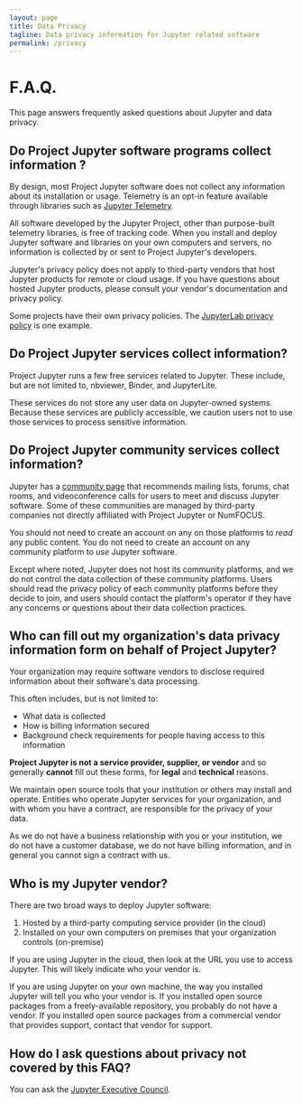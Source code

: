 ```yaml
---
layout: page
title: Data Privacy
tagline: Data privacy information for Jupyter related software
permalink: /privacy
---
```



# F.A.Q.

This page answers frequently asked questions about Jupyter and data privacy.

## Do Project Jupyter software programs collect information ? 

By design, most Project Jupyter software does not collect any information about its installation or usage. Telemetry is an opt-in feature available through libraries such as [Jupyter Telemetry](https://github.com/jupyter/telemetry).

All software developed by the Jupyter Project, other than purpose-built telemetry libraries,
is free of tracking
code. When you install and deploy Jupyter software and libraries on your own
computers and servers, no information is collected by or sent to
Project Jupyter's developers.

Jupyter's privacy policy does not apply to third-party vendors that host Jupyter
products for remote or cloud usage. If you have questions about hosted Jupyter
products, please consult your vendor's documentation and privacy policy.

Some projects have their own privacy policies.
The [JupyterLab privacy policy](https://jupyterlab.readthedocs.io/en/stable/privacy_policies.html)
is one example.

## Do Project Jupyter services collect information?

Project Jupyter runs a few free services related to Jupyter. These include, but are
not limited to, nbviewer, Binder, and JupyterLite. 

These services do not store any user data on Jupyter-owned
systems. Because these services are publicly accessible, we caution users not to use
those services to process sensitive information.

## Do Project Jupyter community services collect information?

Jupyter has a [community page](https://jupyter.org/community) that
recommends mailing lists, forums, chat rooms, and videoconference calls for
users to meet and discuss Jupyter software. Some of these communities are
managed by third-party companies not directly affiliated with Project Jupyter
or NumFOCUS.

You should not need to create an account on any on those platforms to _read_ any
public content. You do not need to create an account on any community
platform to _use_ Jupyter software.

Except where noted, Jupyter does not host its community platforms, and we
do not control the data collection of these community platforms. Users should
read the privacy policy of each community platforms before they decide to join,
and users should contact the platform's operator if they have any concerns
or questions about their data collection practices. 

## Who can fill out my organization's data privacy information form on behalf of Project Jupyter?

Your organization may require software vendors to disclose required information
about their software's data processing.

This often includes, but is not limited to:

 - What data is collected
 - How is billing information secured
 - Background check requirements for people having access to this information

**Project Jupyter is not a service provider, supplier, or vendor** and so
generally **cannot** fill out these forms, for **legal** and **technical** reasons.

We maintain open source tools that your institution or others may install and
operate. Entities who operate Jupyter services for your organization, and with
whom you have a contract, are responsible for the privacy of your data.

As we do not have a business relationship with you or your institution, we do not
have a customer database, we do not have billing information, and in general you
cannot sign a contract with us.

## Who is my Jupyter vendor?

There are two broad ways to deploy Jupyter software:

1. Hosted by a third-party computing service provider (in the cloud)
2. Installed on your own computers on premises that your organization controls (on-premise)

If you are using Jupyter in the cloud, then look at the URL you use to access
Jupyter. This will likely indicate who your vendor is. 

If you are using Jupyter on your own machine, the way you installed Jupyter will
tell you who your vendor is. If you installed open source packages from a
freely-available repository, you probably do not have a vendor. If you installed
open source packages from a commercial vendor that provides support, contact
that vendor for support.

## How do I ask questions about privacy not covered by this FAQ?

You can ask the [Jupyter Executive Council](https://executive-council-team-compass.readthedocs.io). 





















